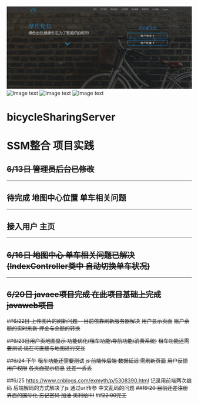 ![Image text](https://raw.githubusercontent.com/gangkou/bicycleSharingServer/master/show_images/1.jpg)
![Image text](https://raw.githubusercontent.com/gangkou/bicycleSharingServer/master/show_images/2.jpg)
![Image text](https://raw.githubusercontent.com/gangkou/bicycleSharingServer/master/show_images/3.jpg)
![Image text](https://raw.githubusercontent.com/gangkou/bicycleSharingServer/master/show_images/4.jpg)
# bicycleSharingServer
# SSM整合 项目实践  
## ~~6/13日 管理员后台已修改~~  
--------  
## 待完成 地图中心位置 单车相关问题  
--------
## 接入用户 主页
-----
## ~~6/16日 地图中心 单车相关问题已解决(IndexController类中 自动切换单车状况)~~
-----
## ~~6/20日 javaee项目完成 在此项目基础上完成javaweb项目~~

##~~6/22日 上传图片的刷新问题- 
 -目前依靠刷新服务器解决~~
~~用户显示页面~~
~~账户余额的实时刷新 押金与余额的转换~~

##~~6/23日用户页地图显示 功能优化(租车功能\导航功能\消费系统)~~ 
~~租车功能还需要测试 现在可直接与地图进行交互~~

##~~6/24 下午~~
~~租车功能还需要测试~~ 
~~js 前端传后端 数据延迟 需刷新页面~~
~~用户反馈~~
~~用户权限~~
~~各页面提示信息~~
~~还差一丢丢~~

##6/25 https://www.cnblogs.com/exmyth/p/5308390.html 记录用前端两次编码 后端解码的方式解决了js 通过url传参 中文乱码的问题 
##~~19:20 目前还差注册界面的国际化 忘记密码 加油 奥利给!!!!~~ 
##~~22:00完工~~ 

